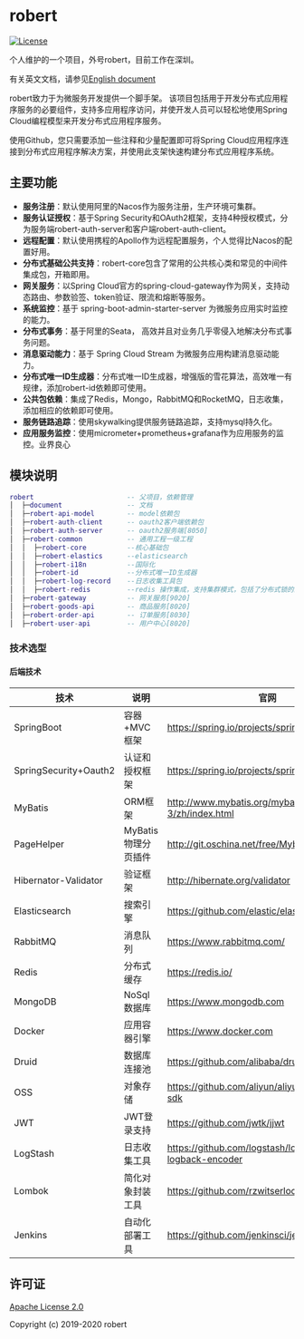 # robert

[![License](https://img.shields.io/badge/license-Apache%202-4EB1BA.svg)](https://www.apache.org/licenses/LICENSE-2.0.html)

个人维护的一个项目，外号robert，目前工作在深圳。

有关英文文档，请参见[English document](https://github.com/yulo2020/robert/blob/master/README-en.md)

robert致力于为微服务开发提供一个脚手架。 该项目包括用于开发分布式应用程序服务的必要组件，支持多应用程序访问，并使开发人员可以轻松地使用Spring Cloud编程模型来开发分布式应用程序服务。

使用Github，您只需要添加一些注释和少量配置即可将Spring Cloud应用程序连接到分布式应用程序解决方案，并使用此支架快速构建分布式应用程序系统。

## 主要功能
* **服务注册**：默认使用阿里的Nacos作为服务注册，生产环境可集群。
* **服务认证授权**：基于Spring Security和OAuth2框架，支持4种授权模式，分为服务端robert-auth-server和客户端robert-auth-client。
* **远程配置**：默认使用携程的Apollo作为远程配置服务，个人觉得比Nacos的配置好用。
* **分布式基础公共支持**：robert-core包含了常用的公共核心类和常见的中间件集成包，开箱即用。
* **网关服务**：以Spring Cloud官方的spring-cloud-gateway作为网关，支持动态路由、参数验签、token验证、限流和熔断等服务。
* **系统监控**：基于 spring-boot-admin-starter-server 为微服务应用实时监控的能力。
* **分布式事务**：基于阿里的Seata， 高效并且对业务几乎零侵入地解决分布式事务问题。
* **消息驱动能力**：基于 Spring Cloud Stream 为微服务应用构建消息驱动能力。
* **分布式唯一ID生成器**：分布式唯一ID生成器，增强版的雪花算法，高效唯一有规律，添加robert-id依赖即可使用。
* **公共包依赖**：集成了Redis，Mongo，RabbitMQ和RocketMQ，日志收集，添加相应的依赖即可使用。
* **服务链路追踪**：使用skywalking提供服务链路追踪，支持mysql持久化。
* **应用服务监控**：使用micrometer+prometheus+grafana作为应用服务的监控。业界良心



## 模块说明
```lua
robert                       -- 父项目，依赖管理
│  ├─document                -- 文档
│  ├─robert-api-model        -- model依赖包
│  ├─robert-auth-client      -- oauth2客户端依赖包
│  ├─robert-auth-server      -- oauth2服务端[8050]
│  ├─robert-common           -- 通用工程一级工程
│  │  ├─robert-core          --核心基础包
│  │  ├─robert-elastics      --elasticsearch
│  │  ├─robert-i18n          --国际化
│  │  ├─robert-id            --分布式唯一ID生成器
│  │  ├─robert-log-record    --日志收集工具包
│  │  ├─robert-redis         --redis 操作集成，支持集群模式，包括了分布式锁的封装
│  ├─robert-gateway          -- 网关服务[9020]
│  ├─robert-goods-api        -- 商品服务[8020]
│  ├─robert-order-api        -- 订单服务[8030]
│  ├─robert-user-api         -- 用户中心[8020]

```

### 技术选型

#### 后端技术

| 技术                   | 说明                | 官网                                                 |
| --------------------   | -------------------| ---------------------------------------------------- |
| SpringBoot             | 容器+MVC框架        | https://spring.io/projects/spring-boot               |
| SpringSecurity+Oauth2  | 认证和授权框架       | https://spring.io/projects/spring-security           |
| MyBatis                | ORM框架             | http://www.mybatis.org/mybatis-3/zh/index.html       |         |
| PageHelper             | MyBatis物理分页插件  | http://git.oschina.net/free/Mybatis_PageHelper       |          |
| Hibernator-Validator   | 验证框架            | http://hibernate.org/validator                       |
| Elasticsearch          | 搜索引擎            | https://github.com/elastic/elasticsearch             |
| RabbitMQ               | 消息队列            | https://www.rabbitmq.com/                            |
| Redis                  | 分布式缓存          | https://redis.io/                                    |
| MongoDB                | NoSql数据库         | https://www.mongodb.com                              |
| Docker                 | 应用容器引擎        | https://www.docker.com                               |
| Druid                  | 数据库连接池         | https://github.com/alibaba/druid                     |
| OSS                    | 对象存储            | https://github.com/aliyun/aliyun-oss-java-sdk        |                    |
| JWT                    | JWT登录支持         | https://github.com/jwtk/jjwt                         |
| LogStash               | 日志收集工具        | https://github.com/logstash/logstash-logback-encoder |
| Lombok                 | 简化对象封装工具    | https://github.com/rzwitserloot/lombok               |
| Jenkins                | 自动化部署工具      | https://github.com/jenkinsci/jenkins




## 许可证

[Apache License 2.0](https://github.com/yulo2020/robert/blob/master/LICENSE)

Copyright (c) 2019-2020 robert





